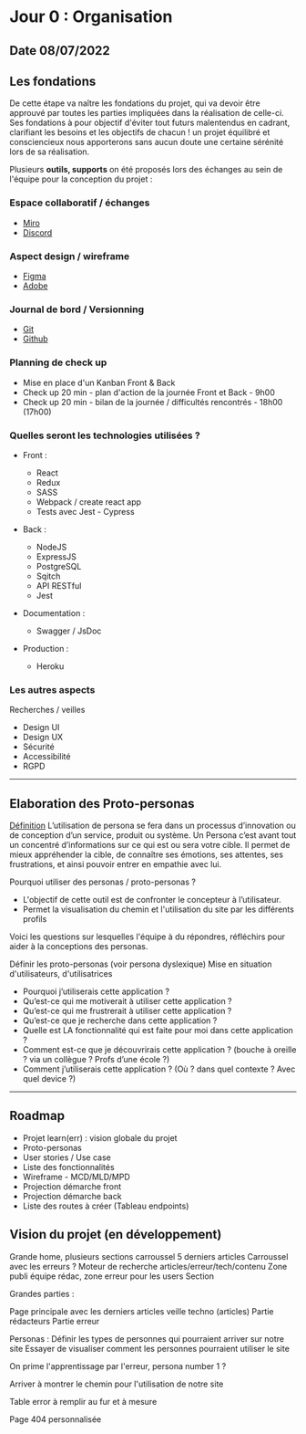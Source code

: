 # Jour 0 : Organisation

Date 08/07/2022
---

## Les fondations

De cette étape va naître les fondations du projet, qui va devoir être approuvé par toutes les parties impliquées dans la réalisation de celle-ci.
Ses fondations à pour objectif d'éviter tout futurs malentendus en cadrant, clarifiant les besoins et les objectifs de chacun ! un projet équilibré et consciencieux nous apporterons sans aucun doute une certaine sérénité lors de sa réalisation.

Plusieurs **outils, supports** on été proposés lors des échanges au sein de l'équipe pour la conception du projet :

### Espace collaboratif / échanges

- [Miro](https://miro.com/fr/)
- [Discord](https://discord.com/)

### Aspect design / wireframe

- [Figma](https://www.figma.com/)
- [Adobe](https://www.adobe.com/fr/)

### Journal de bord / Versionning

- [Git](https://git-scm.com/)
- [Github](https://github.com/)

### Planning de check up

- Mise en place d'un Kanban Front & Back
- Check up 20 min - plan d'action de la journée Front et Back - 9h00
- Check up 20 min - bilan de la journée / difficultés rencontrés - 18h00 (17h00)

### Quelles seront les technologies utilisées ?

- Front :
  - React
  - Redux
  - SASS
  - Webpack / create react app
  - Tests avec Jest - Cypress

- Back :
  - NodeJS
  - ExpressJS
  - PostgreSQL
  - Sqitch
  - API RESTful
  - Jest

- Documentation :
  - Swagger / JsDoc

- Production :
  - Heroku

### Les autres aspects

Recherches / veilles

- Design UI
- Design UX
- Sécurité
- Accessibilité
- RGPD

---

## Elaboration des Proto-personas

[Définition](https://medium.com/lacapsule/persona-et-proto-persona-dd391a1e6020)
L’utilisation de persona se fera dans un processus d’innovation ou de conception d’un service, produit ou système.
Un Persona c’est avant tout un concentré d’informations sur ce qui est ou sera votre cible.
Il permet de mieux appréhender la cible, de connaître ses émotions, ses attentes, ses frustrations, et ainsi pouvoir entrer en empathie avec lui.

Pourquoi utiliser des personas / proto-personas ?

- L'objectif de cette outil est de confronter le concepteur à l’utilisateur.
- Permet la visualisation du chemin et l'utilisation du site par les différents profils

Voici les questions sur lesquelles l'équipe à du répondres, réfléchirs pour aider à la conceptions des personas.

Définir les proto-personas (voir persona dyslexique)
Mise en situation d'utilisateurs, d'utilisatrices

- Pourquoi j’utiliserais cette application ?
- Qu’est-ce qui me motiverait à utiliser cette application ?
- Qu’est-ce qui me frustrerait à utiliser cette application ?
- Qu’est-ce que je recherche dans cette application ?
- Quelle est LA fonctionnalité qui est faite pour moi dans cette application ?
- Comment est-ce que je découvrirais cette application ? (bouche à oreille ? via un collègue ? Profs d’une école ?)
- Comment j’utiliserais cette application ? (Où ? dans quel contexte ? Avec quel device ?)

---

## Roadmap

- Projet learn(err) : vision globale du projet
- Proto-personas
- User stories / Use case
- Liste des fonctionnalités
- Wireframe - MCD/MLD/MPD
- Projection démarche front
- Projection démarche back
- Liste des routes à créer (Tableau endpoints)

## Vision du projet (en développement)

Grande home, plusieurs sections  carroussel 5 derniers articles
Carroussel avec les erreurs ?
Moteur de recherche articles/erreur/tech/contenu
Zone publi équipe rédac, zone erreur pour les users
Section

Grandes parties :

Page principale avec les derniers articles veille techno (articles)
Partie rédacteurs
Partie erreur

Personas :
Définir les types de personnes qui pourraient arriver sur notre site
Essayer de visualiser comment les personnes pourraient utiliser le site

On prime l'apprentissage par l'erreur, persona number 1 ?

Arriver à montrer le chemin pour l'utilisation de notre site

Table error à remplir au fur et à mesure

Page 404 personnalisée
